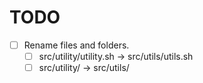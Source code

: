 # TODO

- [ ] Rename files and folders.
    - [ ] src/utility/utility.sh -> src/utils/utils.sh
    - [ ] src/utility/ -> src/utils/